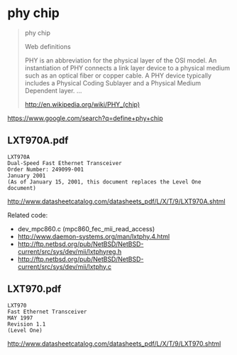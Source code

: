 # phy chip

> phy chip
>
> Web definitions
>
> PHY is an abbreviation for the physical layer of the OSI model. An
> instantiation of PHY connects a link layer device to a physical medium such as
> an optical fiber or copper cable. A PHY device typically includes a Physical
> Coding Sublayer and a Physical Medium Dependent layer. ...
>
> http://en.wikipedia.org/wiki/PHY_(chip)

https://www.google.com/search?q=define+phy+chip

## LXT970A.pdf

```
LXT970A
Dual-Speed Fast Ethernet Transceiver
Order Number: 249099-001
January 2001
(As of January 15, 2001, this document replaces the Level One document)
```

http://www.datasheetcatalog.com/datasheets_pdf/L/X/T/9/LXT970A.shtml

Related code:

- dev_mpc860.c (mpc860_fec_mii_read_access)
- http://www.daemon-systems.org/man/lxtphy.4.html
- http://ftp.netbsd.org/pub/NetBSD/NetBSD-current/src/sys/dev/mii/lxtphyreg.h
- http://ftp.netbsd.org/pub/NetBSD/NetBSD-current/src/sys/dev/mii/lxtphy.c

## LXT970.pdf

```
LXT970
Fast Ethernet Transceiver
MAY 1997
Revision 1.1
(Level One)
```

http://www.datasheetcatalog.com/datasheets_pdf/L/X/T/9/LXT970.shtml
